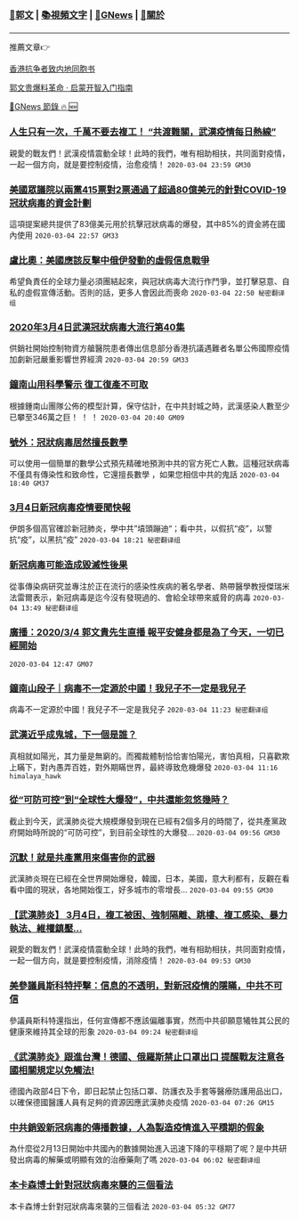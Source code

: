 ###  [:eagle:郭文](https://github.com/ourhimalayas/txt) | [:books:視頻文字](https://github.com/ourhimalayas/txt/blob/master/content/README.md) | [:newspaper:GNews](https://github.com/ourhimalayas/txt/blob/master/content/gnews/README.md) | [:pray:關於](https://github.com/ourhimalayas/home/tree/master/about)
---

推薦文章:point_right:

[香港抗争者致内地同胞书](https://github.com/ourhimalayas/news/blob/master/2019/08/a_letter_from_the_hong_kong_people.md)

[郭文贵爆料革命 · 启蒙开智入门指南](https://github.com/ourhimalayas/txt/issues/1)

[:newspaper:GNews 節錄 :fire: :new:](https://github.com/ourhimalayas/txt/blob/master/content/gnews/README.md) 



### [人生只有一次，千萬不要去複工！ “共渡難關，武漢疫情每日熱線”](/content/gnews/1/README.md)

親愛的戰友們！武漢疫情震動全球！此時的我們，唯有相助相扶，共同面對疫情，一起一個方向，就是要控制疫情，治愈疫情！  `2020-03-04 23:59 GM30`

### [美國眾議院以兩黨415票對2票通過了超過80億美元的針對COVID-19冠狀病毒的資金計劃](/content/gnews/2/README.md)

這項提案總共提供了83億美元用於抗擊冠狀病毒的爆發，其中85%的資金將在國內使用  `2020-03-04 22:57 GM33`

### [盧比奧：美國應該反擊中俄伊發動的虛假信息戰爭](/content/gnews/3/README.md)

希望負責任的全球力量必須團結起來，與冠狀病毒大流行作鬥爭，並打擊惡意、自私的虛假宣傳活動。否則的話，更多人會因此而喪命  `2020-03-04 22:50 秘密翻译组`

### [2020年3月4日武漢冠狀病毒大流行第40集](/content/gnews/4/README.md)

供銷社開始控制物資方艙醫院患者傳出信息部分香港抗議遇難者名單公佈國際疫情加劇新冠嚴重影響世界經濟  `2020-03-04 20:59 GM33`

### [鐘南山用科學警示 復工復產不可取](/content/gnews/5/README.md)

根據鍾南山團隊公佈的模型計算，保守估計，在中共封城之時，武漢感染人數至少已攀至346萬之巨！ ！ ！  `2020-03-04 20:40 GM09`

### [號外：冠狀病毒居然擅長數學](/content/gnews/6/README.md)

可以使用一個簡單的數學公式預先精確地預測中共的官方死亡人數。這種冠狀病毒不僅具有傳染性和致命性，它還擅長數學 ，如果您相信中共的鬼話  `2020-03-04 18:40 GM37`

### [3月4日新冠病毒疫情要聞快報](/content/gnews/7/README.md)

伊朗多個高官確診新冠肺炎，學中共”墳頭蹦迪“；看中共，以假抗“疫”，以警抗“疫”，以黑抗“疫”  `2020-03-04 18:21 秘密翻译组`

### [新冠病毒可能造成毀滅性後果](/content/gnews/8/README.md)

從事傳染病研究並專注於正在流行的感染性疾病的著名學者、熱帶醫學教授傑瑞米法雷爾表示，新冠病毒是迄今沒有發現過的、會給全球帶來威脅的病毒  `2020-03-04 13:49 秘密翻译组`

### [廣播：2020/3/4 郭文貴先生直播 報平安健身都是為了今天，一切已經開始](/content/gnews/9/README.md)

 `2020-03-04 12:47 GM07`

### [鐘南山段子｜病毒不一定源於中國！我兒子不一定是我兒子](/content/gnews/10/README.md)

病毒不一定源於中國！我兒子不一定是我兒子  `2020-03-04 11:23 秘密翻译组`

### [武漢近乎成鬼城，下一個是誰？](/content/gnews/11/README.md)

真相就如陽光，其力量是無窮的。而獨裁體制恰恰害怕陽光，害怕真相，只喜歡欺上瞞下，對內愚弄百姓，對外期瞞世界，最終導致危機爆發  `2020-03-04 11:16 himalaya_hawk`

### [從“可防可控”到“全球性大爆發”，中共還能忽悠幾時？](/content/gnews/12/README.md)

截止到今天，武漢肺炎從大規模爆發到現在已經有2個多月的時間了，從共產黨政府開始時所說的“可防可控”，到目前全球性的大爆發...  `2020-03-04 09:56 GM30`

### [沉默！就是共產黨用來傷害你的武器](/content/gnews/13/README.md)

武漢肺炎現在已經在全世界開始爆發，韓國，日本，美國，意大利都有，反觀在看看中國的現狀，各地開始復工，好多城市的零增長...  `2020-03-04 09:55 GM30`

### [【武漢肺炎】 3月4日，複工被困、強制隔離、跳樓、複工感染、暴力執法、維權鎮壓&#8230;](/content/gnews/14/README.md)

親愛的戰友們！武漢疫情震動全球！此時的我們，唯有相助相扶，共同面對疫情，一起一個方向，就是要控制疫情，消除疫情！  `2020-03-04 09:53 GM30`

### [美參議員斯科特抨擊：信息的不透明，對新冠疫情的隱瞞，中共不可信](/content/gnews/15/README.md)

參議員斯科特還指出，任何宣傳都不應該偏離事實，然而中共卻願意犧牲其公民的健康來維持其全球的形象  `2020-03-04 09:24 秘密翻译组`

### [《武漢肺炎》跟進台灣！德國、俄羅斯禁止口罩出口 提醒戰友注意各國相關規定以免觸法!](/content/gnews/16/README.md)

德國內政部4日下令，即日起禁止包括口罩、防護衣及手套等醫療防護用品出口，以確保德國醫護人員有足夠的資源因應武漢肺炎疫情  `2020-03-04 07:26 GM15`

### [中共銷毀新冠病毒的傳播數據，人為製造疫情進入平穩期的假象](/content/gnews/17/README.md)

為什麼從2月13日開始中共國內的數據開始進入迅速下降的平穩期了呢？是中共研發出病毒的解藥或明顯有效的治療藥劑了嗎  `2020-03-04 06:02 秘密翻译组`

### [本卡森博士針對冠狀病毒來襲的三個看法](/content/gnews/18/README.md)

本卡森博士針對冠狀病毒來襲的三個看法  `2020-03-04 05:32 GM77`

